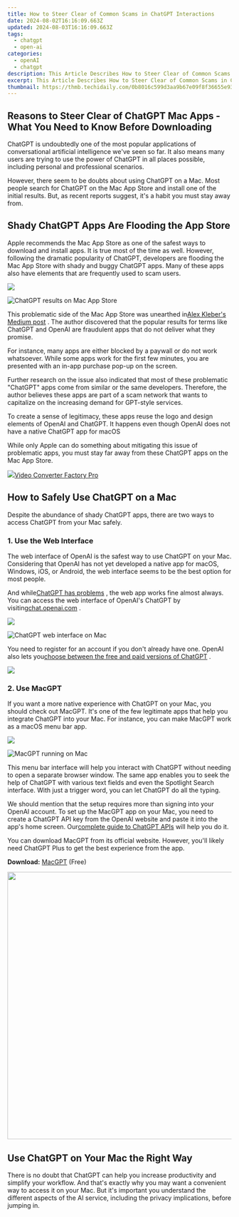 ```yaml
---
title: How to Steer Clear of Common Scams in ChatGPT Interactions
date: 2024-08-02T16:16:09.663Z
updated: 2024-08-03T16:16:09.663Z
tags:
  - chatgpt
  - open-ai
categories:
  - openAI
  - chatgpt
description: This Article Describes How to Steer Clear of Common Scams in ChatGPT Interactions
excerpt: This Article Describes How to Steer Clear of Common Scams in ChatGPT Interactions
thumbnail: https://thmb.techidaily.com/0b8016c599d3aa9b67e09f8f36655e93fe5b6ad1ff5b157cae00495d9c046850.jpg
---
```


## Reasons to Steer Clear of ChatGPT Mac Apps - What You Need to Know Before Downloading

 ChatGPT is undoubtedly one of the most popular applications of conversational artificial intelligence we've seen so far. It also means many users are trying to use the power of ChatGPT in all places possible, including personal and professional scenarios.

 However, there seem to be doubts about using ChatGPT on a Mac. Most people search for ChatGPT on the Mac App Store and install one of the initial results. But, as recent reports suggest, it's a habit you must stay away from.

## Shady ChatGPT Apps Are Flooding the App Store

 Apple recommends the Mac App Store as one of the safest ways to download and install apps. It is true most of the time as well. However, following the dramatic popularity of ChatGPT, developers are flooding the Mac App Store with shady and buggy ChatGPT apps. Many of these apps also have elements that are frequently used to scam users.

<!-- affiliate ads begin -->
<a href="https://shop.systoolsgroup.com/affiliate.php?ACCOUNT=SYSTOOBY&AFFILIATE=108875&PATH=https%3A%2F%2Fwww.systoolsgroup.com%3FAFFILIATE%3D108875%26RESOURCE%3D%2BSysTools%2BOutlook%2BRecovery"><img src="https://www.systoolsgroup.com/box/outlook-recovery.png" border="0"></a>
<!-- affiliate ads end -->
![ChatGPT results on Mac App Store](https://static1.makeuseofimages.com/wordpress/wp-content/uploads/2023/04/chatgpt-results-on-mac-app-store.jpg)

 This problematic side of the Mac App Store was unearthed in[Alex Kleber's Medium post](https://privacyis1st.medium.com/the-dark-side-of-the-mac-app-store-how-scam-apps-and-shady-developers-are-preying-on-users-b28062642e6) . The author discovered that the popular results for terms like ChatGPT and OpenAI are fraudulent apps that do not deliver what they promise.

 For instance, many apps are either blocked by a paywall or do not work whatsoever. While some apps work for the first few minutes, you are presented with an in-app purchase pop-up on the screen.

 Further research on the issue also indicated that most of these problematic "ChatGPT" apps come from similar or the same developers. Therefore, the author believes these apps are part of a scam network that wants to capitalize on the increasing demand for GPT-style services.

 To create a sense of legitimacy, these apps reuse the logo and design elements of OpenAI and ChatGPT. It happens even though OpenAI does not have a native ChatGPT app for macOS

 While only Apple can do something about mitigating this issue of problematic apps, you must stay far away from these ChatGPT apps on the Mac App Store.

<!-- affiliate ads begin -->
<a href="https://secure.2checkout.com/order/checkout.php?PRODS=4537547&QTY=1&AFFILIATE=108875&CART=1"><img src="https://secure.avangate.com/images/merchant/4b0a0290ad7df100b77e86839989a75e/products/vcfpro.png" border="0">Video Converter Factory Pro</a>
<!-- affiliate ads end -->
## How to Safely Use ChatGPT on a Mac

 Despite the abundance of shady ChatGPT apps, there are two ways to access ChatGPT from your Mac safely.

### 1\. Use the Web Interface

 The web interface of OpenAI is the safest way to use ChatGPT on your Mac. Considering that OpenAI has not yet developed a native app for macOS, Windows, iOS, or Android, the web interface seems to be the best option for most people.

 And while[ChatGPT has problems](https://www.makeuseof.com/openai-chatgpt-biggest-probelms/) , the web app works fine almost always. You can access the web interface of OpenAI's ChatGPT by visiting[chat.openai.com](http://www.chat.openai.com) .

<!-- affiliate ads begin -->
<a href="https://secure.2checkout.com/order/checkout.php?PRODS=37100474&QTY=1&AFFILIATE=108875&CART=1"><img src="https://awario.com/images/pages/index/img-leads-1280@1x.avif" border="0"></a>
<!-- affiliate ads end -->
![ChatGPT web interface on Mac](https://static1.makeuseofimages.com/wordpress/wp-content/uploads/2023/04/chatgpt-web-interface-on-mac.jpg)

 You need to register for an account if you don't already have one. OpenAI also lets you[choose between the free and paid versions of ChatGPT](https://www.makeuseof.com/chatgpt-plus-subscription-worth-it/) .

<!-- affiliate ads begin -->
<a href="https://secure.2checkout.com/order/checkout.php?PRODS=4620780&QTY=1&AFFILIATE=108875&CART=1"><img src="https://secure.avangate.com/images/merchant/07dd4d5a72f5740ef0f035f201951476/728__90banner.jpg" border="0"></a>
<!-- affiliate ads end -->
### 2\. Use MacGPT

 If you want a more native experience with ChatGPT on your Mac, you should check out MacGPT. It's one of the few legitimate apps that help you integrate ChatGPT into your Mac. For instance, you can make MacGPT work as a macOS menu bar app.

<!-- affiliate ads begin -->
<a href="https://estore.winxdvd.com/order/checkout.php?PRODS=1412049&QTY=1&AFFILIATE=108875&CART=1"><img src="https://www.winxdvd.com/affiliate/new-banner/pt-200x200.jpg" border="0"></a>
<!-- affiliate ads end -->
![MacGPT running on Mac](https://static1.makeuseofimages.com/wordpress/wp-content/uploads/2023/04/macgpt-running-on-mac.jpg)

 This menu bar interface will help you interact with ChatGPT without needing to open a separate browser window. The same app enables you to seek the help of ChatGPT with various text fields and even the Spotlight Search interface. With just a trigger word, you can let ChatGPT do all the typing.

 We should mention that the setup requires more than signing into your OpenAI account. To set up the MacGPT app on your Mac, you need to create a ChatGPT API key from the OpenAI website and paste it into the app's home screen. Our[complete guide to ChatGPT APIs](https://www.makeuseof.com/chatgpt-api-complete-guide/) will help you do it.

 You can download MacGPT from its official website. However, you'll likely need ChatGPT Plus to get the best experience from the app.

**Download:** [MacGPT](https://www.macgpt.com/) (Free)

<!-- affiliate ads begin -->
<a href="https://appsumo.8odi.net/c/5597632/2082529/7443" target="_top" id="2082529"><img src="//a.impactradius-go.com/display-ad/7443-2082529" border="0" alt="" width="1200" height="600"/></a><img height="0" width="0" src="https://appsumo.8odi.net/i/5597632/2082529/7443" style="position:absolute;visibility:hidden;" border="0" />
<!-- affiliate ads end -->
## Use ChatGPT on Your Mac the Right Way

 There is no doubt that ChatGPT can help you increase productivity and simplify your workflow. And that's exactly why you may want a convenient way to access it on your Mac. But it's important you understand the different aspects of the AI service, including the privacy implications, before jumping in.


<ins class="adsbygoogle"
     style="display:block"
     data-ad-format="autorelaxed"
     data-ad-client="ca-pub-7571918770474297"
     data-ad-slot="1223367746"></ins>



<ins class="adsbygoogle"
     style="display:block"
     data-ad-client="ca-pub-7571918770474297"
     data-ad-slot="8358498916"
     data-ad-format="auto"
     data-full-width-responsive="true"></ins>
